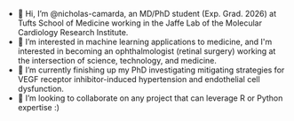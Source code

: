 - 👋 Hi, I’m @nicholas-camarda, an MD/PhD student (Exp. Grad. 2026) at Tufts School of Medicine working in the Jaffe Lab of the Molecular Cardiology Research Institute.
- 👀 I’m interested in machine learning applications to medicine, and I'm interested in becoming an ophthalmologist (retinal surgery) working at the intersection of science, technology, and medicine.
- 🌱 I’m currently finishing up my PhD investigating mitigating strategies for VEGF receptor inhibitor-induced hypertension and endothelial cell dysfunction.
- 💞️ I’m looking to collaborate on any project that can leverage R or Python expertise :) 

<!---
nicholas-camarda/nicholas-camarda is a ✨ special ✨ repository because its `README.md` (this file) appears on your GitHub profile.
You can click the Preview link to take a look at your changes.
--->
